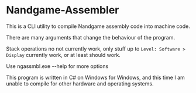 # Nandgame-Assembler
This is a CLI utility to compile Nandgame assembly code into machine code.

There are many arguments that change the behaviour of the program.

Stack operations no not currently work, only stuff up to `Level: Software > Display` currently work, or at least should work.

Use ngassmbl.exe --help for more options

This program is written in C# on Windows for Windows, and this time I am unable to compile for other hardware and operating systems.
